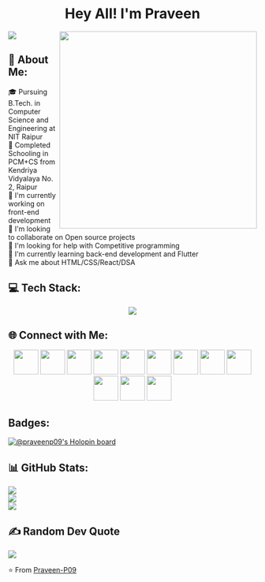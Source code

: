 <h1 align="center">Hey All! I'm Praveen</h1>

[![](https://visitcount.itsvg.in/api?id=praveen-p09&icon=3&color=0)](https://visitcount.itsvg.in)
<img align="right" src="https://user-images.githubusercontent.com/74038190/264141683-8aa99f6c-267d-4977-9cd3-1a4c11675863.gif" width="400">

## 💫 About Me:
<p>🎓 Pursuing B.Tech. in Computer Science and Engineering at NIT Raipur <br>🏫 Completed Schooling in PCM+CS from Kendriya Vidyalaya No. 2, Raipur<br>🔭 I'm currently working on front-end development<br>👥 I'm looking to collaborate on Open source projects<br>🤝 I'm looking for help with Competitive programming<br>🌱 I'm currently learning back-end development and Flutter<br>💬 Ask me about HTML/CSS/React/DSA</p>


## 💻 Tech Stack:
<p align="center">
  <a href="https://skillicons.dev">
    <img src="https://skillicons.dev/icons?i=c,cpp,java,js,ts,python,css,html,bootstrap,django,express,jquery,nodejs,react,tailwind,vite,firebase,mongodb,mysql,figma,git,github,vscode,androidstudio,postman&perline=5" />
  </a>
</p>

## 🌐 Connect with Me:

<p align="center">
<a href="mailto:praveen.patro911@gmail.com" alt="GMail"><img src="https://skillicons.dev/icons?i=gmail" width="50"></a>
<a href="https://discord.gg/Bsdp4rZBtP" alt="Discord"><img src="https://skillicons.dev/icons?i=discord" width="50"></a>
<a href="https://twitter.com/praveenpatro9" alt="Twitter/X"><img src="https://skillicons.dev/icons?i=twitter" width="50"></a>
<a href="https://www.linkedin.com/in/praveen-chandra-patro-1a6a5a257/" alt="LinkedIn"><img src="https://skillicons.dev/icons?i=linkedin" width="50"></a>
<a href="https://www.instagram.com/praveen_p911" alt="Instagram"><img src="https://skillicons.dev/icons?i=instagram" width="50"></a>
<a href="https://dev.to/praveenp09" alt="dev.to"><img src="https://skillicons.dev/icons?i=devto" height="50" width="50"></a>
<a href="https://www.codechef.com/users/praveenpatro99" alt="Codechef"><img src="https://i.pinimg.com/originals/c5/d9/fc/c5d9fc1e18bcf039f464c2ab6cfb3eb6.jpg" height="50" width="50"></a>
<a href="https://codeforces.com/profile/praveen.patro911" alt="Codeforces"><img src="https://encrypted-tbn0.gstatic.com/images?q=tbn:ANd9GcQ2jceCE02769CeE2YG1Pv3_WAOCpCpK20wm64yRomjTnxXBwMApFbf7vJsx5EjzvGHpPg&usqp=CAU" height="50" width="50"></a>
<a href="https://leetcode.com/user0812L/" alt="Leetcode"><img src="https://avatars.githubusercontent.com/u/41718343?s=200&v=4" height="50" width="50"></a>
<a href="https://www.hackerrank.com/profile/praveen_patro911" alt="Hackerrank"><img src="https://upload.wikimedia.org/wikipedia/commons/thumb/4/40/HackerRank_Icon-1000px.png/800px-HackerRank_Icon-1000px.png" height="50" width="50"></a>
<a href="https://devfolio.co/@cyberwarrior95" alt="Devfolio"><img src="https://pbs.twimg.com/profile_images/1507066571633864711/fYsHUznU_400x400.png" height="50" width="50"></a>
<a href="https://praveen-p09.github.io/resume" alt="My site"><img src="https://encrypted-tbn0.gstatic.com/images?q=tbn:ANd9GcQa5vM8_4U1okzbHKrqwb44hDMk1RtN0823bgW-oUajK44lVgRPvhpvKwEsTlXlem2l8IE&usqp=CAU" height="50" width="50"></a>
</p>

## Badges:
[![@praveenp09's Holopin board](https://holopin.io/api/user/board?user=praveenp09)](https://holopin.io/@praveenp09)

## 📊 GitHub Stats:
![](https://github-readme-stats.vercel.app/api?username=praveen-p09&theme=react&hide_border=false&include_all_commits=true&count_private=true)<br/>
![](https://github-readme-streak-stats.herokuapp.com/?user=praveen-p09&theme=react&hide_border=false)<br/>
![](https://github-readme-stats.vercel.app/api/top-langs/?username=praveen-p09&theme=react&hide_border=false&include_all_commits=true&count_private=true&layout=compact)

## ✍️ Random Dev Quote
![](https://quotes-github-readme.vercel.app/api?type=vetical&theme=tokyonight)

⭐️ From [Praveen-P09](https://github.com/praveen-p09)
